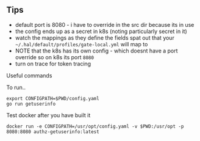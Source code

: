## Tips

+ default port is 8080 - i have to override in the src dir because its in use
+ the config ends up as a secret in k8s (noting particularly secret in it)
+ watch the mappings as they define the fields spat out that your `~/.hal/default/profiles/gate-local.yml` will map to
+ NOTE that the k8s has its own config - which doesnt have a port override so on k8s its port `8080`
+ turn on trace for token tracing


Useful commands

To run..
```
export CONFIGPATH=$PWD/config.yaml
go run getuserinfo
```

Test docker after you have built it
```
docker run -e CONFIGPATH=/usr/opt/config.yaml -v $PWD:/usr/opt -p 8080:8080 authz-getuserinfo:latest
```
